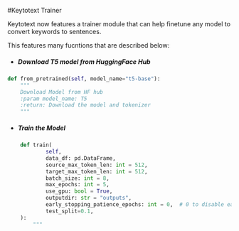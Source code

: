 #Keytotext Trainer

Keytotext now features a trainer module that can help finetune any model to convert keywords to sentences.

This features many fucntions that are described below:

- ##### Download T5 model from HuggingFace Hub 

```python
def from_pretrained(self, model_name="t5-base"):
    """
    Download Model from HF hub
    :param model_name: T5
    :return: Download the model and tokenizer
    """
```

- ##### Train the Model

```python
    def train(
            self,
            data_df: pd.DataFrame,
            source_max_token_len: int = 512,
            target_max_token_len: int = 512,
            batch_size: int = 8,
            max_epochs: int = 5,
            use_gpu: bool = True,
            outputdir: str = "outputs",
            early_stopping_patience_epochs: int = 0,  # 0 to disable early stopping feature
            test_split=0.1,
    ):
        """
